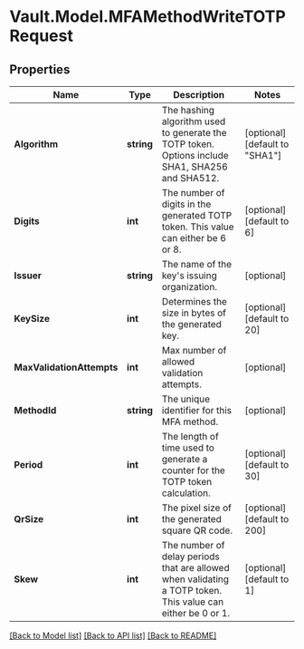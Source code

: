 # Vault.Model.MFAMethodWriteTOTPRequest

## Properties

Name | Type | Description | Notes
------------ | ------------- | ------------- | -------------
**Algorithm** | **string** | The hashing algorithm used to generate the TOTP token. Options include SHA1, SHA256 and SHA512. | [optional] [default to "SHA1"]
**Digits** | **int** | The number of digits in the generated TOTP token. This value can either be 6 or 8. | [optional] [default to 6]
**Issuer** | **string** | The name of the key&#x27;s issuing organization. | [optional] 
**KeySize** | **int** | Determines the size in bytes of the generated key. | [optional] [default to 20]
**MaxValidationAttempts** | **int** | Max number of allowed validation attempts. | [optional] 
**MethodId** | **string** | The unique identifier for this MFA method. | [optional] 
**Period** | **int** | The length of time used to generate a counter for the TOTP token calculation. | [optional] [default to 30]
**QrSize** | **int** | The pixel size of the generated square QR code. | [optional] [default to 200]
**Skew** | **int** | The number of delay periods that are allowed when validating a TOTP token. This value can either be 0 or 1. | [optional] [default to 1]

[[Back to Model list]](../README.md#documentation-for-models) [[Back to API list]](../README.md#documentation-for-api-endpoints) [[Back to README]](../README.md)

